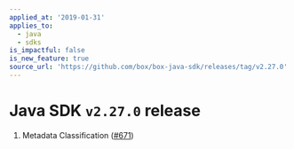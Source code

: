 ```yaml
---
applied_at: '2019-01-31'
applies_to:
  - java
  - sdks
is_impactful: false
is_new_feature: true
source_url: 'https://github.com/box/box-java-sdk/releases/tag/v2.27.0'
---
```

# Java SDK `v2.27.0` release

1. Metadata Classification ([#671](https://github.com/box/box-java-sdk/pull/671))